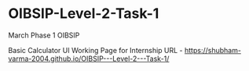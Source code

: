 # OIBSIP-Level-2-Task-1
March Phase 1 OIBSIP

Basic Calculator UI Working Page for Internship
URL - https://shubham-varma-2004.github.io/OIBSIP---Level-2---Task-1/
